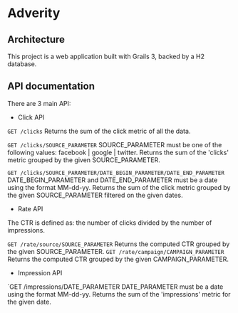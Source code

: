 # Adverity

## Architecture

This project is a web application built with Grails 3, backed by a H2 database.

## API documentation

There are 3 main API:

* Click API

 `GET /clicks`
    Returns the sum of the click metric of all the data.

 `GET /clicks/SOURCE_PARAMETER`
  SOURCE_PARAMETER must be one of the following values: facebook | google | twitter.
  Returns the sum of the 'clicks' metric grouped by the given SOURCE_PARAMETER.

 `GET /clicks/SOURCE_PARAMETER/DATE_BEGIN_PARAMETER/DATE_END_PARAMETER`
    DATE_BEGIN_PARAMETER and DATE_END_PARAMETER must be a date using the format MM-dd-yy.
    Returns the sum of the click metric grouped by the given SOURCE_PARAMETER filtered on the given dates.

* Rate API

The CTR is defined as: the number of clicks divided by the number of impressions.

 `GET /rate/source/SOURCE_PARAMETER`
    Returns the computed CTR grouped by the given SOURCE_PARAMETER.
 `GET /rate/campaign/CAMPAIGN_PARAMETER`
    Returns the computed CTR grouped by the given CAMPAIGN_PARAMETER.

* Impression API

 `GET /impressions/DATE_PARAMETER
    DATE_PARAMETER must be a date using the format MM-dd-yy.
    Returns the sum of the 'impressions' metric for the given date.
